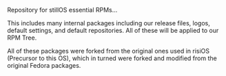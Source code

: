 Repository for stillOS essential RPMs...

This includes many internal packages including our release files, logos, default settings, and default repositories. All of these will be applied to our RPM Tree.

All of these packages were forked from the original ones used in risiOS (Precursor to this OS), which in turned were forked and modified from the original Fedora packages.

